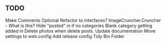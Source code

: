 TODO
----

Make Comments Optional
Refactor to interfaces?
ImageCruncher.Cruncher - What is this?
Hide "posted" in if no categories
Blank category getting added in
Delete photos when delete posts.
Update documentation
Move settings to web.config
Add release config
Tidy Bin Folder